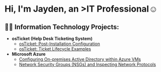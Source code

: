<h1>Hi, I'm Jayden, an >IT Professional</a>☺</h1>

<h2>👨‍💻 Information Technology Projects:</h2>

- <b>osTicket (Help Desk Ticketing System)</b>
  - [osTicket: Post-Installation Configuration](https://github.com/Jaydaking161/post-install-config)
  - [osTicket: Ticket Lifecycle Examples](https://github.com/Jaydaking161/ticket-lifecycle)
- <b>Microsoft Azure</b>
  - [Configuring On-premises Active Directory within Azure VMs](https://github.com/Jaydaking161/configure-ad)
  - [Network Security Groups (NSGs) and Inspecting Network Protocols](https://github.com/Jaydaking161/azure-network-protocols)
